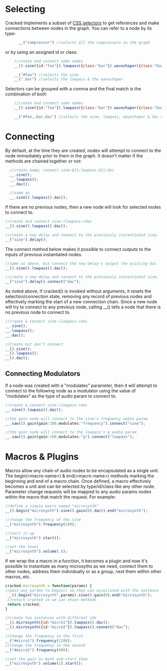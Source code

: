 #  Selecting
Cracked implements a subset of [CSS selectors](http://www.sitepoint.com/web-foundations/css-selectors/) to get references and make connections between nodes in the graph. You can refer to a node by its type:
```javascript
      __("compressor") //selects all the compressors in the graph
```
or by using an assigned id or class:
  ```javascript
      //create and connect some nodes
      __().sine({id:"foo"}).lowpass({class:"bar"}).waveshaper({class:"bar"}).dac();
  ```
  ```javascript
      __("#foo") //selects the sine
      __(".bar") //selects the lowpass & the waveshaper
  ```
  Selectors can be grouped with a comma and the final match is the combination of both
  ```javascript
      //create and connect some nodes
      __().sine({id:"foo"}).lowpass({class:"bar"}).waveshaper({class:"bar"}).dac();
  ```
  ```javascript
      __("#foo,.bar,dac") //selects the sine, lowpass, waveshaper & dac nodes
  ```
 
# Connecting #
 By default, at the time they are created, nodes will attempt to connect
 to the node immediately prior to them in the graph. It doesn't matter if
 the methods are chained together or not:
 
  ```javascript
    //create &amp; connect sine-&lt;lowpass-&lt;dac
    __.sine();
    __.lowpass();
    __.dac();

    //same as
    __.sine().lowpass().dac();
  ```

 If there are no previous nodes, then a new node will look for selected nodes to
 connect to.
  ```javascript
 //create and connect sine->lowpass->dac
 __().sine().lowpass().dac();

 //create a new delay and connect to the previously instantiated sine.
 __("sine").delay();
  ```

 The connect method below makes it possible to connect outputs to the inputs of
 previous instantiated nodes.
  ```javascript
 //same as above, but connect the new delay's output the existing dac
 __().sine().lowpass().dac();

 //create a new delay and connect to the previously instantiated sine.
 __("sine").delay().connect("dac");
  ```

 As noted above, if cracked() is invoked without arguments, it resets the
 selection/connection state, removing any record of previous nodes and
 effectively marking the start of a new connection chain. Since a new node
 will try to connect to any previous node, calling __() tells a node that
 there is no previous node to connect to.
  ```javascript
 //create & connect sine->lowpass->dac
 __.sine();
 __.lowpass();
 __.dac();

 //Create but don't connect
 __().sine();
 __().lowpass();
 __().dac();
  ```
## Connecting Modulators ##
 If a node was created with a "modulates" parameter, then it will attempt to
 connect to the following node as a modulator using the value of "modulates"
 as the type of audio param to connect to.
  ```javascript
 //create & connect sine->lowpass->dac
 __.sine().lowpass().dac();

 //the gain node will connect to the sine's frequency audio param
 __.saw(5).gain(gain:100,modulates:"frequency").connect("sine");

 //the gain node will connect to the lowpass's q audio param
 __.saw(5).gain(gain:100,modulates:"q").connect("lowpass");

  ```


# Macros &amp; Plugins #
  Macros allow any chain of audio nodes to be encapsulated as a single unit.
  The begin(&lt;macro-name&gt;) & end(&lt;macro-name&gt;) methods marking the beginning and
  end of a macro chain. Once defined, a macro effectively becomes a unit and
  can be selected by type/id/class like any other node. Parameter change requests
  will be mapped to any audio params nodes within the macro that match the
  request. For example:
  ```javascript
  //define a simple macro named "microsynth"
  __().begin("microsynth").sine().gain(0).dac().end("microsynth");
 
  //change the frequency of the sine
  __("microsynth").frequency(100);
 
  //start it up
  __("microsynth").start();
 
  //set the level
  __("microsynth").volume(.5);
  ```
  If we wrap the a macro in a function, it becomes a plugin and now it's possible
  to instantiate as many microsyths as we need, connect them to other nodes,
  address them individually or as a group, nest them within other macros, etc.
  ```javascript
  cracked.microsynth = function(params) {
  //pass any params to begin() so they can associated with the instance
   __().begin("microsynth",params).sine().gain(0).end("microsynth");
   //return cracked so we can chain methods
   return cracked;
  }
 
  //create two instances with different ids
  __().microsynth({id:"micro1"}).lowpass().dac();
  __().microsynth({id:"micro2"}).lowpass().connect("dac");
 
  //change the frequency in the first
  __("#micro1").frequency(1200);
  //change the frequency in the second
  __("#micro2").frequency(600);
 
  //set the gain in both and start them
  __("microsynth").volume(1).start();
  ```
